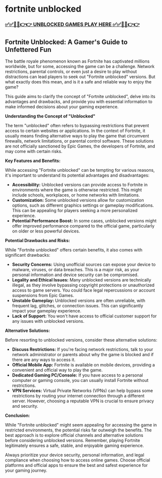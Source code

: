 # fortnite unblocked

### [✅✅🔴🔴👉👉 UNBLOCKED GAMES PLAY HERE ✅✅🔴🔴👉👉](https://topstoryindia.com)

## Fortnite Unblocked: A Gamer's Guide to Unfettered Fun

The battle royale phenomenon known as Fortnite has captivated millions worldwide, but for some, accessing the game can be a challenge. Network restrictions, parental controls, or even just a desire to play without distractions can lead players to seek out "Fortnite unblocked" versions. But what exactly does this mean, and is it a safe and reliable way to enjoy the game? 

This guide aims to clarify the concept of "Fortnite unblocked", delve into its advantages and drawbacks, and provide you with essential information to make informed decisions about your gaming experience.

**Understanding the Concept of "Unblocked"**

The term "unblocked" often refers to bypassing restrictions that prevent access to certain websites or applications. In the context of Fortnite, it usually means finding alternative ways to play the game that circumvent firewalls, network limitations, or parental control software. These solutions are not officially sanctioned by Epic Games, the developers of Fortnite, and may come with certain risks.

**Key Features and Benefits:**

While accessing "Fortnite unblocked" can be tempting for various reasons, it's important to understand its potential advantages and disadvantages:

* **Accessibility:** Unblocked versions can provide access to Fortnite in environments where the game is otherwise restricted. This might include schools, workplaces, or home networks with limitations.
* **Customization:** Some unblocked versions allow for customization options, such as different graphics settings or gameplay modifications. This can be appealing for players seeking a more personalized experience.
* **Potential Performance Boost:** In some cases, unblocked versions might offer improved performance compared to the official game, particularly on older or less powerful devices.

**Potential Drawbacks and Risks:**

While "Fortnite unblocked" offers certain benefits, it also comes with significant drawbacks:

* **Security Concerns:** Using unofficial sources can expose your device to malware, viruses, or data breaches. This is a major risk, as your personal information and device security can be compromised.
* **Legality and Ethical Issues:** Many unblocked versions are technically illegal, as they involve bypassing copyright protections or unauthorized access to game servers. You could face legal repercussions or account suspensions from Epic Games.
* **Unstable Gameplay:** Unblocked versions are often unreliable, with frequent lag, glitches, or connection issues. This can significantly impact your gameplay experience.
* **Lack of Support:** You won't have access to official customer support for any issues with unblocked versions.

**Alternative Solutions:**

Before resorting to unblocked versions, consider these alternative solutions:

* **Discuss Restrictions:** If you're facing network restrictions, talk to your network administrator or parents about why the game is blocked and if there are any ways to access it.
* **Official Mobile App:** Fortnite is available on mobile devices, providing a convenient and official way to play the game.
* **Dedicated Gaming PC/Console:** If you have access to a personal computer or gaming console, you can usually install Fortnite without restrictions.
* **VPN Services:** Virtual Private Networks (VPNs) can help bypass some restrictions by routing your internet connection through a different server. However, choosing a reputable VPN is crucial to ensure privacy and security.

**Conclusion:**

While "Fortnite unblocked" might seem appealing for accessing the game in restricted environments, the potential risks far outweigh the benefits. The best approach is to explore official channels and alternative solutions before considering unblocked versions. Remember, playing Fortnite legitimately ensures a safe, stable, and enjoyable gaming experience. 

Always prioritize your device security, personal information, and legal compliance when choosing how to access online games. Choose official platforms and official apps to ensure the best and safest experience for your gaming journey. 
